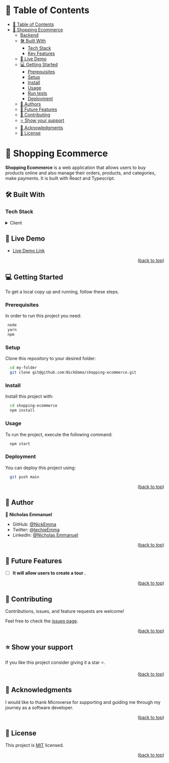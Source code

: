 # 📗 Table of Contents

- [📗 Table of Contents](#-table-of-contents)
- [📖 Shopping Ecommerce](#-shopping-ecommerce--)
  - [Backend](#backend)
  - [🛠 Built With ](#-built-with-)
    - [Tech Stack ](#tech-stack-)
    - [Key Features ](#key-features-)
  - [🚀 Live Demo ](#-live-demo-)
  - [💻 Getting Started ](#-getting-started-)
    - [Prerequisites](#prerequisites)
    - [Setup](#setup)
    - [Install](#install)
    - [Usage](#usage)
    - [Run tests](#run-tests)
    - [Deployment](#deployment)
  - [👥 Authors ](#-authors-)
  - [🔭 Future Features ](#-future-features-)
  - [🤝 Contributing ](#-contributing-)
  - [⭐️ Show your support ](#️-show-your-support-)
  - [🙏 Acknowledgments ](#-acknowledgments-)
  - [📝 License ](#-license-)

# 📖 Shopping Ecommerce <a name="about-project"></a>

**Shopping Ecommerce** is a web application that allows users to buy products online and also manage their orders, products, and categories, make payments. It is built with React and Typescript.

## 🛠 Built With <a name="built-with"></a>

### Tech Stack <a name="tech-stack"></a>

<details>
  <summary>Client</summary>
  <ul>
    <li><a href="https://reactjs.org/">React.js</a></li>
    <li><a href="https://typescript.org/">Typescript</a></li>
    <li><a href="https://sass-lang.com/">SCSS</a></li>
  </ul>
</details>

## 🚀 Live Demo <a name="live-demo"></a>

- [Live Demo Link](https://genuine-shop.netlify.app/)

<p align="right">(<a href="#readme-top">back to top</a>)</p>

## 💻 Getting Started <a name="getting-started"></a>

To get a local copy up and running, follow these steps.

### Prerequisites

In order to run this project you need:

```sh
 node
 yarn
 npm
```

### Setup

Clone this repository to your desired folder:

```sh
  cd my-folder
  git clone git@github.com:NickEmma/shopping-ecommerce.git
```

### Install

Install this project with:

```sh
  cd shopping-ecommerce
  npm install
```

### Usage

To run the project, execute the following command:

```sh
  npm start
```

### Deployment

You can deploy this project using:

```sh
  git push main
```

<p align="right">(<a href="#readme-top">back to top</a>)</p>

## 👥 Author <a name="authors"></a>

👤 **Nicholas Emmanuel**

- GitHub: [@NickEmma](https://github.com/NickEmma)
- Twitter: [@techieEmma](https://twitter.com/techieEmma)
- LinkedIn: [@Nicholas Emmanuel](https://www.linkedin.com/in/techieemma/)

<p align="right">(<a href="#readme-top">back to top</a>)</p>

## 🔭 Future Features <a name="future-features"></a>

- [ ] **It will allow users to create a tour .**

<p align="right">(<a href="#readme-top">back to top</a>)</p>

## 🤝 Contributing <a name="contributing"></a>

Contributions, issues, and feature requests are welcome!

Feel free to check the [issues page](../../issues/).

<p align="right">(<a href="#readme-top">back to top</a>)</p>

## ⭐️ Show your support <a name="support"></a>

If you like this project consider giving it a star ⭐️.

<p align="right">(<a href="#readme-top">back to top</a>)</p>

## 🙏 Acknowledgments <a name="acknowledgements"></a>

I would like to thank Microverse for supporting and guiding me through my journey as a software developer.

<p align="right">(<a href="#readme-top">back to top</a>)</p>

## 📝 License <a name="license"></a>

This project is [MIT](./LICENSE) licensed.

<p align="right">(<a href="#readme-top">back to top</a>)</p>
